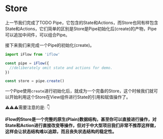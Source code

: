 # Store

上一节我们完成了TODO Pipe，它包含的State和Actions，而Store也同有样包含State和Actions，它们简单的区别是Store是Pipe初始化后(create)的产物，Pipe可以追加中间件，可以组合Pipe。

接下来我们来完成一个Pipe的初始化(create)。

```javascript
import iFlow from 'iflow'

const pipe = iFlow({
  //deliberately omit state and actions for demo.
})

const store = pipe.create()
```

一个Pipe使用`create`进行初始化后，就成为一个完备的Store，这个时候我们就可以开始利用这个Store在View组件进行State的引用和赋值操作了。

⚠️⚠️⚠️需要注意的是: 👇

**iFlow的Store是一个完整的原生(Plain)数据结构，甚至你可以直接进行操作，对State和Action进行直接改变等操作，但对于中大型项目我们非常不推荐这样做，这样会让状态结构难以追踪，而且丧失状态结构的稳定性。**

